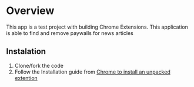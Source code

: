 # Overview
This app is a test project with building Chrome Extensions. This application is able to find and remove paywalls for news articles

## Instalation
1. Clone/fork the code
2. Follow the Installation guide from [Chrome to install an unpacked extention](https://developer.chrome.com/docs/extensions/get-started/tutorial/hello-world#load-unpacked)
